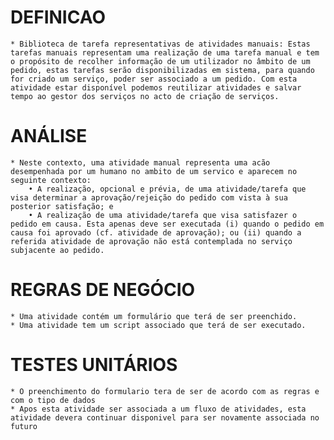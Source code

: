 # DEFINICAO #

	* Biblioteca de tarefa representativas de atividades manuais: Estas tarefas manuais representam uma realização de uma tarefa manual e tem o propósito de recolher informação de um utilizador no âmbito de um pedido, estas tarefas serão disponibilizadas em sistema, para quando for criado um serviço, poder ser associado a um pedido. Com esta atividade estar disponível podemos reutilizar atividades e salvar tempo ao gestor dos serviços no acto de criação de serviços.

# ANÁLISE # 

	* Neste contexto, uma atividade manual representa uma acão desempenhada por um humano no ambito de um servico e aparecem no seguinte contexto: 
		• A realização, opcional e prévia, de uma atividade/tarefa que visa determinar a aprovação/rejeição do pedido com vista à sua posterior satisfação; e
		• A realização de uma atividade/tarefa que visa satisfazer o pedido em causa. Esta apenas deve ser executada (i) quando o pedido em causa foi aprovado (cf. atividade de aprovação); ou (ii) quando a referida atividade de aprovação não está contemplada no serviço subjacente ao pedido.

# REGRAS DE NEGÓCIO #

	* Uma atividade contém um formulário que terá de ser preenchido.
	* Uma atividade tem um script associado que terá de ser executado.

# TESTES UNITÁRIOS #

	* O preenchimento do formulario tera de ser de acordo com as regras e com o tipo de dados
	* Apos esta atividade ser associada a um fluxo de atividades, esta atividade devera continuar disponivel para ser novamente associada no futuro